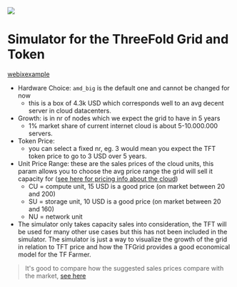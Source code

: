 ![](https://wiki.threefold.io/img/tf_tde_intro.png)

# Simulator for the ThreeFold Grid and Token

[webixexample](simulator_configure_webix.html ':include :type=iframe width=100% height=300px frameBorder="0" scrolling="no" align="center"')

- Hardware Choice: ```amd_big``` is the default one and cannot be changed for now
    - this is a box of 4.3k USD which corresponds well to an avg decent server in cloud datacenters.
- Growth: is in nr of nodes which we expect the grid to have in 5 years
    - 1% market share of current internet cloud is about 5-10.000.000 servers.
- Token Price: 
    - you can select a fixed nr, eg. 3 would mean you expect the TFT token price to go to 3 USD over 5 years.
- Unit Price Range: these are the sales prices of the cloud units, this param allows you to choose the avg price range the grid will sell it capacity for ([see here for pricing info about the cloud](cloud_pricing))
    - CU = compute unit, 15 USD is a good price (on market between 20 and 200)
    - SU = storage unit, 10 USD is a good price (on market between 20 and 160)
    - NU = network unit
- The simulator only takes capacity sales into consideration, the TFT will be used for many other use cases but this has not been included in the simulator. The simulator is just a way to visualize the growth of the grid in relation to TFT price and how the TFGrid provides a good economical model for the TF Farmer.


> It's good to compare how the suggested sales prices compare with the market, [see here](cloud_pricing.md)


